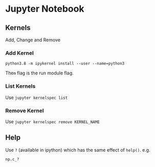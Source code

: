 # Jupyter Notebook

## Kernels

Add, Change and Remove

### Add Kernel

```text
python3.8 -m ipykernel install --user --name=python3
```

The`m` flag is the run module flag.

### List Kernels

Use `jupyter kernelspec list`

### Remove Kernel

Use `jupyter kernelspec remove KERNEL_NAME`



## Help

Use `?` \(available in ipython\) which has the same effect of `help()`. e.g. 

```python
np.c_?
```



